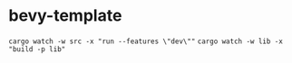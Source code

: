 # bevy-template

`cargo watch -w src -x "run --features \"dev\""`
`cargo watch -w lib -x "build -p lib"`
